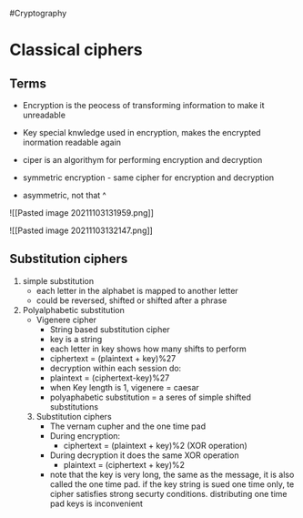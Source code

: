 #Cryptography 

# Classical ciphers


## Terms
- Encryption is the peocess of transforming information to make it unreadable

- Key special knwledge used in encryption, makes the encrypted inormation readable again
- ciper is an algorithym for performing encryption and decryption
- symmetric encryption - same cipher for encryption and decryption
- asymmetric, not that ^ 

![[Pasted image 20211103131959.png]]

![[Pasted image 20211103132147.png]]

## Substitution ciphers
1. simple substitution
	- each letter in the alphabet is mapped to another letter
	- could be reversed, shifted or shifted after a phrase
2. Polyalphabetic substitution
	- Vigenere cipher
		- String based substitution cipher
		- key is a string
		- each letter in key shows how many shifts to perform
		- ciphertext = (plaintext + key)%27
		- decryption within each session do:
		- plaintext = (ciphertext-key)%27
		- when Key length is 1, vigenere = caesar
		- polyaphabetic substitution = a seres of simple shifted substitutions
	3. Substitution ciphers
		- The vernam cupher and the one time pad
		- During encryption:
			- ciphertext = (plaintext + key)%2 (XOR operation)
		- During decryption it does the same XOR operation
			- plaintext = (ciphertext + key)%2
		- note that the key is very long, the same as the message, it is also called the one time pad. if the key string is sued one time only, te cipher satisfies strong securty conditions. distributing one time pad keys is inconvenient
